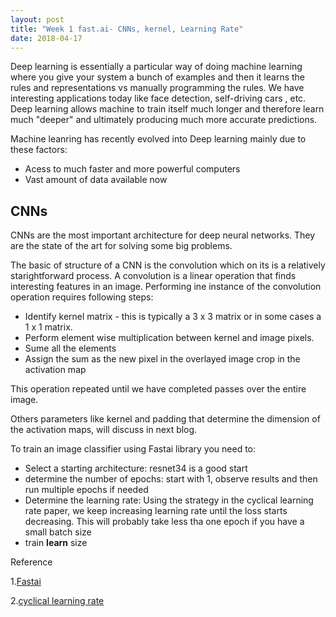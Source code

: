 ```yaml
---
layout: post
title: "Week 1 fast.ai- CNNs, kernel, Learning Rate"
date: 2018-04-17
---
```


Deep learning is essentially a particular way of doing machine learning where you give your system a bunch of examples and then it learns the rules and representations vs manually programming the rules. We have interesting applications today like face detection, self-driving cars , etc. Deep learning allows machine to train itself much longer and therefore learn much "deeper" and ultimately producing much more accurate predictions.

Machine leanring has recently evolved into Deep learning mainly due to these factors:

* Acess to much faster and more powerful computers
* Vast amount of data available now

## CNNs

CNNs are the most important architecture for deep neural networks. They are the state of the art for solving some big problems.

The basic of structure of a CNN is the convolution which on its is a relatively starightforward process. A convolution is a linear operation that finds interesting features in an image. Performing ine instance of the convolution operation requires following steps:

* Identify kernel matrix -  this is typically a 3 x 3 matrix or in some cases a 1 x 1 matrix.
* Perform element wise multiplication between kernel and image pixels.
* Sume all the elements
* Assign the sum as the new pixel in the overlayed image crop in the activation map

This operation repeated until we have completed passes over the entire image.

Others parameters like kernel and padding that determine the dimension of the activation maps, will discuss in next blog.

To train an image classifier using Fastai library you need to:

* Select a starting architecture: resnet34 is a good start
* determine the number of epochs: start with 1, observe results and then run multiple epochs if needed
* Determine the learning rate: Using the strategy in the cyclical learning rate paper, we keep increasing learning rate until the loss starts decreasing. This will
probably take less tha one epoch if you have a small batch size
* train **learn** size

Reference

1.[Fastai](http://www.fast.ai/)

2.[cyclical learning rate](https://arxiv.org/pdf/1506.01186.pdf)
